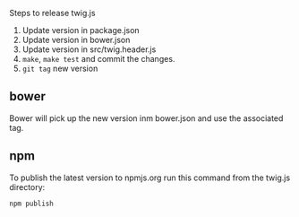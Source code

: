 Steps to release twig.js

1. Update version in package.json
2. Update version in bower.json
3. Update version in src/twig.header.js
4. `make`, `make test` and commit the changes.
5. `git tag` new version

## bower

Bower will pick up the new version inm bower.json and use the associated tag.

## npm

To publish the latest version to npmjs.org run this command from the twig.js directory:

    npm publish
